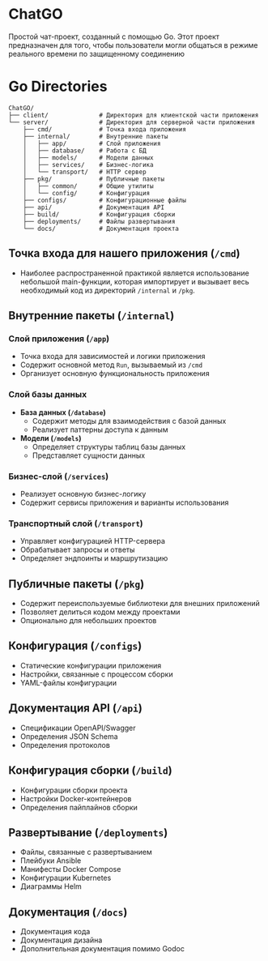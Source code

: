 # ChatGO

Простой чат-проект, созданный с помощью Go. Этот проект предназначен для того, чтобы пользователи могли общаться в режиме реального времени по защищенному соединению

# Go Directories

```
ChatGO/
├── client/              # Директория для клиентской части приложения
└── server/              # Директория для серверной части приложения
    ├── cmd/             # Точка входа приложения
    ├── internal/        # Внутренние пакеты
    │   ├── app/         # Слой приложения
    │   ├── database/    # Работа с БД
    │   ├── models/      # Модели данных
    │   ├── services/    # Бизнес-логика
    │   └── transport/   # HTTP сервер
    ├── pkg/             # Публичные пакеты
    │   ├── common/      # Общие утилиты
    │   └── config/      # Конфигурация
    ├── configs/         # Конфигурационные файлы
    ├── api/             # Документация API
    ├── build/           # Конфигурация сборки
    ├── deployments/     # Файлы развертывания
    └── docs/            # Документация проекта
```

## Точка входа для нашего приложения (`/cmd`)

- Наиболее распространенной практикой является использование небольшой main-функции, которая импортирует и вызывает весь необходимый код из директорий `/internal` и `/pkg`.

## Внутренние пакеты (`/internal`)

### Слой приложения (`/app`)
- Точка входа для зависимостей и логики приложения
- Содержит основной метод `Run`, вызываемый из `/cmd`
- Организует основную функциональность приложения

### Слой базы данных
- **База данных (`/database`)**
  - Содержит методы для взаимодействия с базой данных
  - Реализует паттерны доступа к данным
- **Модели (`/models`)**
  - Определяет структуры таблиц базы данных
  - Представляет сущности данных

### Бизнес-слой (`/services`)
- Реализует основную бизнес-логику
- Содержит сервисы приложения и варианты использования

### Транспортный слой (`/transport`)
- Управляет конфигурацией HTTP-сервера
- Обрабатывает запросы и ответы
- Определяет эндпоинты и маршрутизацию

## Публичные пакеты (`/pkg`)
- Содержит переиспользуемые библиотеки для внешних приложений
- Позволяет делиться кодом между проектами
- Опционально для небольших проектов

## Конфигурация (`/configs`)
- Статические конфигурации приложения
- Настройки, связанные с процессом сборки
- YAML-файлы конфигурации

## Документация API (`/api`)
- Спецификации OpenAPI/Swagger
- Определения JSON Schema
- Определения протоколов

## Конфигурация сборки (`/build`)
- Конфигурации сборки проекта
- Настройки Docker-контейнеров
- Определения пайплайнов сборки

## Развертывание (`/deployments`)
- Файлы, связанные с развертыванием
- Плейбуки Ansible
- Манифесты Docker Compose
- Конфигурации Kubernetes
- Диаграммы Helm

## Документация (`/docs`)
- Документация кода
- Документация дизайна
- Дополнительная документация помимо Godoc
